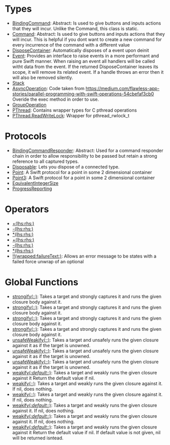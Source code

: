 # Types

  - [BindingCommand](./BindingCommand.md):
    Abstract:
    Is used to give buttons and inputs actions that they will incur. Unlike the Command, this class is static.
  - [Command](./Command.md):
    Abstract:
    Is used to give buttons and inputs actions that they will incur.
    This is helpful if you dont want to create a new command for every incurrence of the command with a different value
  - [DisposeContainer](./DisposeContainer.md):
    Automatically disposes of a event upon deinit
  - [Event](./Event.md):
    Provides an interface to raise events in a more performant and pure Swift manner.
    When raising an event all handlers will be called witht data from the event.
    If the returned DisposeContainer leaves its scope, it will remove its related event.
    If a handle throws an error then it will also be removed silently.
  - [Stack](./Stack.md)
  - [AsyncOperation](./AsyncOperation.md):
    Code taken from https://medium.com/flawless-app-stories/parallel-programming-with-swift-operations-54cbefaf3cb0
    Overide the exec method in order to use.
  - [GroupOperation](./GroupOperation.md)
  - [PThread](./PThread.md):
    Contains wrapper types for C pthread operations
  - [PThread.ReadWriteLock](./PThread_ReadWriteLock.md):
    Wrapper for pthread\_rwlock\_t

# Protocols

  - [BindingCommandResponder](./BindingCommandResponder.md):
    Abstract:
    Used for a command responder chain in order to allow responsibility to be passed
    but retain a strong reference to all captured types.
  - [Disposable](./Disposable.md):
    Lets you dispose of a connected type.
  - [Point](./Point.md):
    A Swift protocol for a point in some 2 dimensional container
  - [Point3](./Point3.md):
    A Swift protocol for a point in some 2 dimensional container
  - [EquivalentIntegerSize](./EquivalentIntegerSize.md)
  - [ProgressReporting](./ProgressReporting.md)

# Operators

  - [+(lhs:​rhs:​)](./+\(lhs:rhs:\).md)
  - [-(lhs:​rhs:​)](./-\(lhs:rhs:\).md)
  - [\*(lhs:​rhs:​)](./*\(lhs:rhs:\).md)
  - [+(lhs:​rhs:​)](./+\(lhs:rhs:\).md)
  - [-(lhs:​rhs:​)](./-\(lhs:rhs:\).md)
  - [\*(lhs:​rhs:​)](./*\(lhs:rhs:\).md)
  - [\!\!(wrapped:​failureText:​)](./!!\(wrapped:failureText:\).md):
    Allows an error message to be states with a failed force unwrap of an optional

# Global Functions

  - [strongify(*:​*:​)](./strongify\(_:_:\).md):
    Takes a target and strongly captures it and runs the given closure body against it.
  - [strongify(*:​*:​)](./strongify\(_:_:\).md):
    Takes a target and strongly captures it and runs the given closure body against it.
  - [strongify(*:​*:​)](./strongify\(_:_:\).md):
    Takes a target and strongly captures it and runs the given closure body against it.
  - [strongify(*:​*:​)](./strongify\(_:_:\).md):
    Takes a target and strongly captures it and runs the given closure body against it.
  - [unsafeWeakify(*:​*:​)](./unsafeWeakify\(_:_:\).md):
    Takes a target and unsafely runs the given closure against it as if the target is unowned.
  - [unsafeWeakify(*:​*:​)](./unsafeWeakify\(_:_:\).md):
    Takes a target and unsafely runs the given closure against it as if the target is unowned.
  - [unsafeWeakify(*:​*:​)](./unsafeWeakify\(_:_:\).md):
    Takes a target and unsafely runs the given closure against it as if the target is unowned.
  - [weakify(*:​default:​*:​)](./weakify\(_:default:_:\).md):
    Takes a target and weakly runs the given closure against it
    Return the default value if nil.
  - [weakify(*:​*:​)](./weakify\(_:_:\).md):
    Takes a target and weakly runs the given closure against it.
    If nil, does nothing.
  - [weakify(*:​*:​)](./weakify\(_:_:\).md):
    Takes a target and weakly runs the given closure against it.
    If nil, does nothing.
  - [weakify(*:​default:​*:​)](./weakify\(_:default:_:\).md):
    Takes a target and weakly runs the given closure against it.
    If nil, does nothing.
  - [weakify(*:​default:​*:​)](./weakify\(_:default:_:\).md):
    Takes a target and weakly runs the given closure against it.
    If nil, does nothing.
  - [weakify(*:​default:​*:​)](./weakify\(_:default:_:\).md):
    Takes a target and weakly runs the given closure against it
    Return the default value if nil. If default value is not given, nil will be returned isntead.
